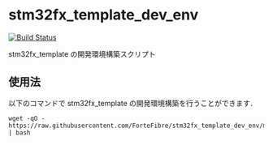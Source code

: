 # stm32fx_template_dev_env
[![Build Status](https://travis-ci.org/ForteFibre/stm32fx_template_dev_env.svg?branch=master)](https://travis-ci.org/ForteFibre/stm32fx_template_dev_env)

stm32fx_template の開発環境構築スクリプト

## 使用法

以下のコマンドで stm32fx_template の開発環境構築を行うことができます．

```shell
wget -qO - https://raw.githubusercontent.com/ForteFibre/stm32fx_template_dev_env/master/install.sh | bash
```
